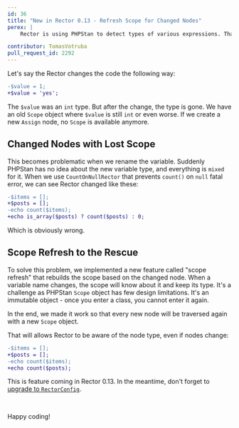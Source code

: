 ```yaml
---
id: 36
title: "New in Rector 0.13 - Refresh Scope for Changed Nodes"
perex: |
    Rector is using PHPStan to detect types of various expressions. That means every node has access to [PHPStan `Scope`](https://phpstan.org/developing-extensions/scope), e.g., with types or class reflection. From code `$value = 1;` we know, that `$value` is type of int. But what if we change the node?

contributor: TomasVotruba
pull_request_id: 2292
---
```


Let's say the Rector changes the code the following way:

```diff
-$value = 1;
+$value = 'yes';
```

The `$value` was an `int` type. But after the change, the type is gone. We have an old `Scope` object where `$value` is still `int` or even worse. If we create a new `Assign` node, no `Scope` is available anymore.

## Changed Nodes with Lost Scope

This becomes problematic when we rename the variable. Suddenly PHPStan has no idea about the new variable type, and everything is `mixed` for it. When we use `CountOnNullRector` that prevents `count()` on `null` fatal error, we can see Rector changed like these:

```diff
-$items = [];
+$posts = [];
-echo count($items);
+echo is_array($posts) ? count($posts) : 0;
```

Which is obviously wrong.

## Scope Refresh to the Rescue

To solve this problem, we implemented a new feature called "scope refresh" that rebuilds the scope based on the changed node. When a variable name changes, the scope will know about it and keep its type. It's a challenge as PHPStan `Scope` object has few design limitations. It's an immutable object - once you enter a class, you cannot enter it again.

In the end, we made it work so that every new node will be traversed again with a new `Scope` object.

That will allows Rector to be aware of the node type, even if nodes change:

```diff
-$items = [];
+$posts = [];
-echo count($items);
+echo count($posts);
```

This is feature coming in Rector 0.13. In the meantime, don't forget to [upgrade to `RectorConfig`](/blog/new-in-rector-012-introducing-rector-config-with-autocomplete).

<br>

Happy coding!
